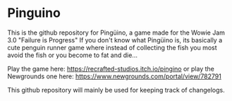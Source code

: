 # Pinguino

This is the github repository for Pingüino, a game made for the Wowie Jam 3.0 "Failure is Progress"
If you don't know what Pingüino is, its basically a cute penguin runner game where instead of collecting the fish you most avoid the fish or you become to fat and die...

Play the game here: https://recrafted-studios.itch.io/pingino
or play the Newgrounds one here: https://www.newgrounds.com/portal/view/782791

This github repository will mainly be used for keeping track of changelogs.
